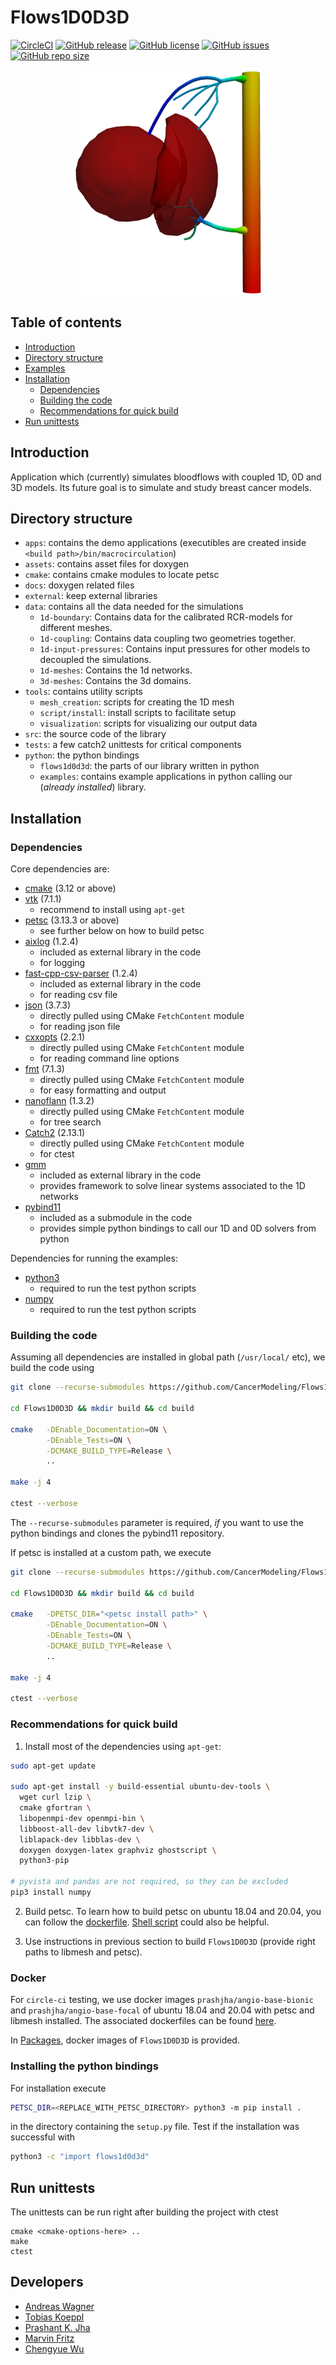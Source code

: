 # Flows1D0D3D

[![CircleCI](https://circleci.com/gh/CancerModeling/Flows1D0D3D.svg?style=shield)](https://circleci.com/gh/CancerModeling/Flows1D0D3D) [![GitHub release](https://img.shields.io/github/release/CancerModeling/Flows1D0D3D.svg)](https://GitHub.com/CancerModeling/Flows1D0D3D/releases/) [![GitHub license](https://img.shields.io/github/license/CancerModeling/Flows1D0D3D.svg)](https://github.com/CancerModeling/Flows1D0D3D/blob/main/LICENSE) [![GitHub issues](https://img.shields.io/github/issues/CancerModeling/Flows1D0D3D.svg)](https://github.com/CancerModeling/Flows1D0D3D/issues) [![GitHub repo size](https://img.shields.io/github/repo-size/CancerModeling/Flows1D0D3D.svg)](https://GitHub.com/CancerModeling/Flows1D0D3D/)

<p align="center"> <img src="https://github.com/CancerModeling/Flows1D0D3D/blob/main/assets/logo/logo.png" width="300"> </p>


## Table of contents

  - [Introduction](#Introduction)
  - [Directory structure](#Directory-structure)
  - [Examples](#Examples)
  - [Installation](#Installation)
    * [Dependencies](#Dependencies)
    * [Building the code](#Building-the-code)
    * [Recommendations for quick build](#Recommendations-for-quick-build)
  - [Run unittests](#Run-unittests)

## Introduction
Application which (currently) simulates bloodflows with coupled 1D, 0D and 3D models.
Its future goal is to simulate and study breast cancer models.

## Directory structure
  - `apps`: contains the demo applications (executibles are created inside `<build path>/bin/macrocirculation`)
  - `assets`: contains asset files for doxygen
  - `cmake`: contains cmake modules to locate petsc 
  - `docs`: doxygen related files
  - `external`: keep external libraries
  - `data`: contains all the data needed for the simulations
    - `1d-boundary`: Contains data for the calibrated RCR-models for different meshes.
    - `1d-coupling`: Contains data coupling two geometries together. 
    - `1d-input-pressures`: Contains input pressures for other models to decoupled the simulations.
    - `1d-meshes`: Contains the 1d networks.
    - `3d-meshes`: Contains the 3d domains.
  - `tools`: contains utility scripts
    - `mesh_creation`: scripts for creating the 1D mesh 
    - `script/install`: install scripts to facilitate setup
    - `visualization`: scripts for visualizing our output data
  - `src`: the source code of the library 
  - `tests`: a few catch2 unittests for critical components
  - `python`: the python bindings
    - `flows1d0d3d`: the parts of our library written in python
    - `examples`: contains example applications in python calling our (*already installed*) library.

## Installation

### Dependencies
Core dependencies are:
  - [cmake](https://cmake.org/) (3.12 or above) 
  - [vtk](https://vtk.org/) (7.1.1)
    * recommend to install using `apt-get`
  - [petsc](https://github.com/petsc/petsc) (3.13.3 or above)
    * see further below on how to build petsc
  - [aixlog](https://github.com/badaix/aixlog) (1.2.4)
    * included as external library in the code
    * for logging
  - [fast-cpp-csv-parser](https://github.com/ben-strasser/fast-cpp-csv-parser) (1.2.4)
    * included as external library in the code
    * for reading csv file
  - [json](https://github.com/nlohmann/json) (3.7.3)
    * directly pulled using CMake `FetchContent` module
    * for reading json file
  - [cxxopts](https://github.com/jarro2783/cxxopts) (2.2.1)
    * directly pulled using CMake `FetchContent` module
    * for reading command line options
  - [fmt](https://github.com/fmtlib/fmt) (7.1.3)
    * directly pulled using CMake `FetchContent` module
    * for easy formatting and output
  - [nanoflann](https://github.com/jlblancoc/nanoflann) (1.3.2)
    * directly pulled using CMake `FetchContent` module
    * for tree search
  - [Catch2](https://github.com/catchorg/Catch2.git) (2.13.1)
    * directly pulled using CMake `FetchContent` module
    * for ctest
  - [gmm](http://getfem.org/project/libdesc_gmm.html)
    * included as external library in the code
    * provides framework to solve linear systems associated to the 1D networks
  - [pybind11](https://github.com/pybind/pybind11)
    * included as a submodule in the code
    * provides simple python bindings to call our 1D and 0D solvers from python

Dependencies for running the examples:
  - [python3](https://www.python.org/)
    * required to run the test python scripts
  - [numpy](https://numpy.org/)
    * required to run the test python scripts

### Building the code
Assuming all dependencies are installed in global path (`/usr/local/` etc), we build the code using
```sh
git clone --recurse-submodules https://github.com/CancerModeling/Flows1D0D3D.git

cd Flows1D0D3D && mkdir build && cd build

cmake   -DEnable_Documentation=ON \
        -DEnable_Tests=ON \
        -DCMAKE_BUILD_TYPE=Release \
        ..

make -j 4

ctest --verbose
```
The `--recurse-submodules` parameter is required, *if* you want to use the python bindings and clones the pybind11 repository.

If petsc is installed at a custom path, we execute 
```sh
git clone --recurse-submodules https://github.com/CancerModeling/Flows1D0D3D.git

cd Flows1D0D3D && mkdir build && cd build

cmake   -DPETSC_DIR="<petsc install path>" \
        -DEnable_Documentation=ON \
        -DEnable_Tests=ON \
        -DCMAKE_BUILD_TYPE=Release \
        .. 

make -j 4

ctest --verbose
```

### Recommendations for quick build
1. Install most of the dependencies using `apt-get`:
```sh
sudo apt-get update 
  
sudo apt-get install -y build-essential ubuntu-dev-tools \
  wget curl lzip \
  cmake gfortran \
  libopenmpi-dev openmpi-bin \
  libboost-all-dev libvtk7-dev \
  liblapack-dev libblas-dev \
  doxygen doxygen-latex graphviz ghostscript \
  python3-pip 

# pyvista and pandas are not required, so they can be excluded
pip3 install numpy
```

2. Build petsc. To learn how to build petsc on ubuntu 18.04 and 20.04, you can follow the [dockerfile](https://github.com/prashjha/dockerimages/blob/main/angio-base-bionic/Dockerfile). [Shell script](tools/script/install/install_petsc_libmesh.sh) could also be helpful.

3. Use instructions in previous section to build `Flows1D0D3D` (provide right paths to libmesh and petsc). 

### Docker
For `circle-ci` testing, we use docker images `prashjha/angio-base-bionic` and `prashjha/angio-base-focal` of ubuntu 18.04 and 20.04 with petsc and libmesh installed. The associated dockerfiles can be found [here](https://github.com/prashjha/dockerimages). 

In [Packages](https://github.com/orgs/CancerModeling/packages?repo_name=Flows1D0D3D), docker images of `Flows1D0D3D` is provided. 

### Installing the python bindings

For installation execute
```bash
PETSC_DIR=<REPLACE_WITH_PETSC_DIRECTORY> python3 -m pip install .
```
in the directory containing the `setup.py` file. Test if the installation was successful with
```bash
python3 -c "import flows1d0d3d"
```

## Run unittests

The unittests can be run right after building the project with ctest
```
cmake <cmake-options-here> ..
make 
ctest
```

## Developers
  - [Andreas Wagner](mailto:wagneran@ma.tum.de)
  - [Tobias Koeppl](mailto:koepplto@ma.tum.de)
  - [Prashant K. Jha](mailto:pjha.sci@gmail.com)
  - [Marvin Fritz](mailto:marvin.fritz@ma.tum.de)
  - [Chengyue Wu](mailto:cw35926@utexas.edu)
